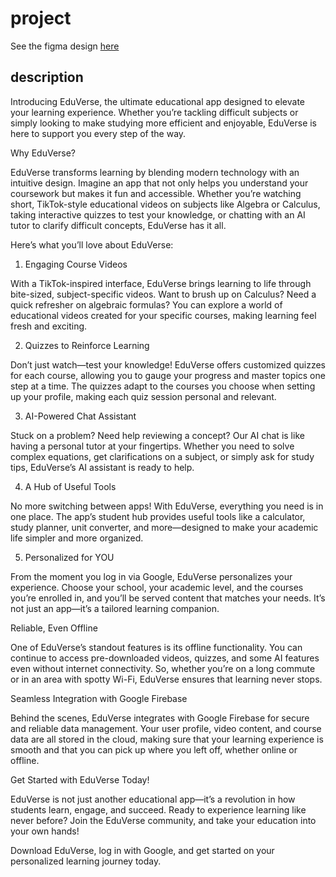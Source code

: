 # project

See the figma design [here](https://www.figma.com/files/project/284546509)

## description
Introducing EduVerse, the ultimate educational app designed to elevate your learning experience. Whether you’re tackling difficult subjects or simply looking to make studying more efficient and enjoyable, EduVerse is here to support you every step of the way.

Why EduVerse?

EduVerse transforms learning by blending modern technology with an intuitive design. Imagine an app that not only helps you understand your coursework but makes it fun and accessible. Whether you’re watching short, TikTok-style educational videos on subjects like Algebra or Calculus, taking interactive quizzes to test your knowledge, or chatting with an AI tutor to clarify difficult concepts, EduVerse has it all.

Here’s what you’ll love about EduVerse:

1. Engaging Course Videos

With a TikTok-inspired interface, EduVerse brings learning to life through bite-sized, subject-specific videos. Want to brush up on Calculus? Need a quick refresher on algebraic formulas? You can explore a world of educational videos created for your specific courses, making learning feel fresh and exciting.

2. Quizzes to Reinforce Learning

Don’t just watch—test your knowledge! EduVerse offers customized quizzes for each course, allowing you to gauge your progress and master topics one step at a time. The quizzes adapt to the courses you choose when setting up your profile, making each quiz session personal and relevant.

3. AI-Powered Chat Assistant

Stuck on a problem? Need help reviewing a concept? Our AI chat is like having a personal tutor at your fingertips. Whether you need to solve complex equations, get clarifications on a subject, or simply ask for study tips, EduVerse’s AI assistant is ready to help.

4. A Hub of Useful Tools

No more switching between apps! With EduVerse, everything you need is in one place. The app’s student hub provides useful tools like a calculator, study planner, unit converter, and more—designed to make your academic life simpler and more organized.

5. Personalized for YOU

From the moment you log in via Google, EduVerse personalizes your experience. Choose your school, your academic level, and the courses you’re enrolled in, and you’ll be served content that matches your needs. It’s not just an app—it’s a tailored learning companion.

Reliable, Even Offline

One of EduVerse’s standout features is its offline functionality. You can continue to access pre-downloaded videos, quizzes, and some AI features even without internet connectivity. So, whether you’re on a long commute or in an area with spotty Wi-Fi, EduVerse ensures that learning never stops.

Seamless Integration with Google Firebase

Behind the scenes, EduVerse integrates with Google Firebase for secure and reliable data management. Your user profile, video content, and course data are all stored in the cloud, making sure that your learning experience is smooth and that you can pick up where you left off, whether online or offline.

Get Started with EduVerse Today!

EduVerse is not just another educational app—it’s a revolution in how students learn, engage, and succeed. Ready to experience learning like never before? Join the EduVerse community, and take your education into your own hands!

Download EduVerse, log in with Google, and get started on your personalized learning journey today.